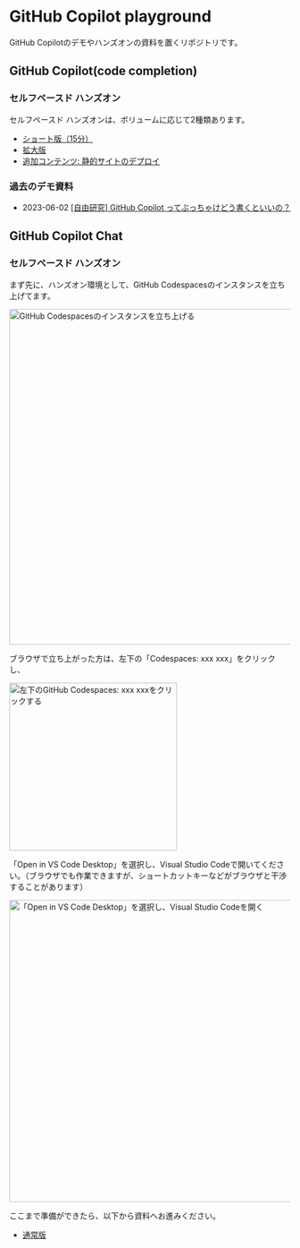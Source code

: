 # GitHub Copilot playground

GitHub Copilotのデモやハンズオンの資料を置くリポジトリです。

## GitHub Copilot(code completion)

### セルフペースド ハンズオン

セルフペースド ハンズオンは、ボリュームに応じて2種類あります。

- [ショート版（15分）](./docs/code-completion/self-paced-handson/short.md)
- [拡大版](./docs/code-completion/self-paced-handson/advanced.md)
- [追加コンテンツ: 静的サイトのデプロイ](./docs/code-completion/self-paced-handson/deploy-chart.md)

### 過去のデモ資料

- 2023-06-02 [[自由研究] GitHub Copilot ってぶっちゃけどう書くといいの？](./docs/code-completion/demo.md)

## GitHub Copilot Chat

### セルフペースド ハンズオン

まず先に、ハンズオン環境として、GitHub Codespacesのインスタンスを立ち上げてます。

<img src="https://github.com/dzeyelid/github-copilot-playground/assets/977117/47623e12-034e-46b8-b221-cd24199417d5" alt="GitHub Codespacesのインスタンスを立ち上げる" width="600">

ブラウザで立ち上がった方は、左下の「Codespaces: xxx xxx」をクリックし、

<img src="https://github.com/dzeyelid/github-copilot-playground/assets/977117/5dc24be7-deb2-42ab-b1c8-1535368351a6" alt="左下のGitHub Codespaces: xxx xxxをクリックする" width="300">

「Open in VS Code Desktop」を選択し、Visual Studio Codeで開いてください。（ブラウザでも作業できますが、ショートカットキーなどがブラウザと干渉することがあります）

<img src="https://github.com/dzeyelid/github-copilot-playground/assets/977117/e918ed4a-8214-4c0e-a98c-328ccabffb20" alt="「Open in VS Code Desktop」を選択し、Visual Studio Codeを開く" width="540">

ここまで準備ができたら、以下から資料へお進みください。

- [通常版](./docs/chat/self-paced-handson/standard.md)
